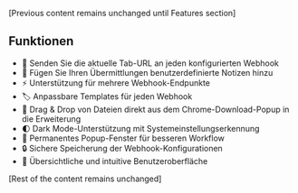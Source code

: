 [Previous content remains unchanged until Features section]

## Funktionen

- 🔗 Senden Sie die aktuelle Tab-URL an jeden konfigurierten Webhook
- 📝 Fügen Sie Ihren Übermittlungen benutzerdefinierte Notizen hinzu
- ⚡ Unterstützung für mehrere Webhook-Endpunkte
- 🏷️ Anpassbare Templates für jeden Webhook
- 📎 Drag & Drop von Dateien direkt aus dem Chrome-Download-Popup in die Erweiterung
- 🌓 Dark Mode-Unterstützung mit Systemeinstellungserkennung
- 🔄 Permanentes Popup-Fenster für besseren Workflow
- 🔒 Sichere Speicherung der Webhook-Konfigurationen
- 🎨 Übersichtliche und intuitive Benutzeroberfläche

[Rest of the content remains unchanged]